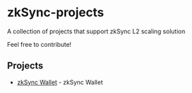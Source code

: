 # zkSync-projects
A collection of projects that support zkSync L2 scaling solution

Feel free to contribute!


## Projects

- [zkSync Wallet](https://wallet.zksync.io/) - zkSync Wallet
